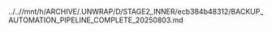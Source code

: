 ../..//mnt/h/ARCHIVE/.UNWRAP/D/STAGE2_INNER/ecb384b48312/BACKUP_AUTOMATION_PIPELINE_COMPLETE_20250803.md
